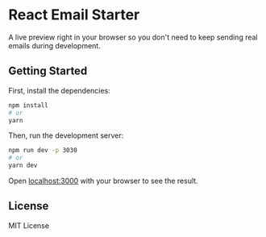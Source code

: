 # React Email Starter

A live preview right in your browser so you don't need to keep sending real emails during development.

## Getting Started

First, install the dependencies:

```sh
npm install
# or
yarn
```

Then, run the development server:

```sh
npm run dev -p 3030
# or
yarn dev
```

Open [localhost:3000](http://localhost:3000) with your browser to see the result.

## License

MIT License
